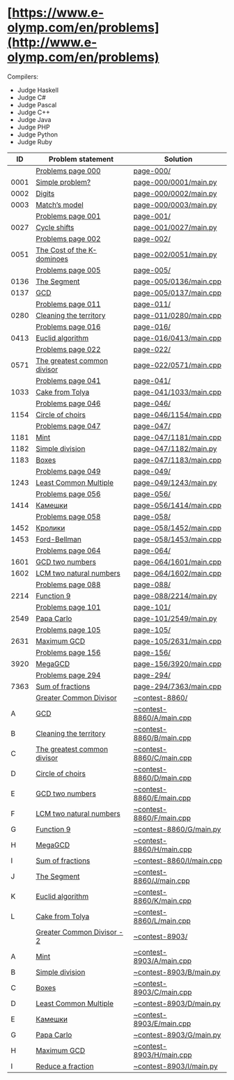 # [https://www.e-olymp.com/en/problems](http://www.e-olymp.com/en/problems)

Compilers:

- Judge Haskell
- Judge C#
- Judge Pascal
- Judge C++
- Judge Java
- Judge PHP
- Judge Python
- Judge Ruby


| ID   | Problem statement                                                                      | Solution                                             |
|------|----------------------------------------------------------------------------------------|------------------------------------------------------|
|      | [Problems page 000](https://www.e-olymp.com/en/problems?page=0)                        | [page-000/](page-000/)                               |
| 0001 | [Simple problem?](https://www.e-olymp.com/en/problems/1)                               | [page-000/0001/main.py](page-000/0001/main.py)       |
| 0002 | [Digits](https://www.e-olymp.com/en/problems/2)                                        | [page-000/0002/main.py](page-000/0002/main.py)       |
| 0003 | [Match’s model](https://www.e-olymp.com/en/problems/3)                                 | [page-000/0003/main.py](page-000/0003/main.py)       |
|      | [Problems page 001](https://www.e-olymp.com/en/problems?page=1)                        | [page-001/](page-001/)                               |
| 0027 | [Cycle shifts](https://www.e-olymp.com/en/problems/27)                                 | [page-001/0027/main.py](page-001/0027/main.py)       |
|      | [Problems page 002](https://www.e-olymp.com/en/problems?page=2)                        | [page-002/](page-002/)                               |
| 0051 | [The Cost of the K-dominoes](https://www.e-olymp.com/ru/problems/51)                   | [page-002/0051/main.py](page-002/0051/main.py)       |
|      | [Problems page 005](https://www.e-olymp.com/en/problems?page=5)                        | [page-005/](page-005/)                               |
| 0136 | [The Segment](https://www.e-olymp.com/en/problems/136)                                 | [page-005/0136/main.cpp](page-005/0136/main.cpp)     |
| 0137 | [GCD](https://www.e-olymp.com/en/problems/137)                                         | [page-005/0137/main.cpp](page-005/0137/main.cpp)     |
|      | [Problems page 011](https://www.e-olymp.com/en/problems?page=11)                       | [page-011/](page-011/)                               |
| 0280 | [Cleaning the territory](https://www.e-olymp.com/en/problems/280)                      | [page-011/0280/main.cpp](page-011/0280/main.cpp)     |
|      | [Problems page 016](https://www.e-olymp.com/en/problems?page=16)                       | [page-016/](page-016/)                               |
| 0413 | [Euclid algorithm](https://www.e-olymp.com/en/problems/413)                            | [page-016/0413/main.cpp](page-016/0413/main.cpp)     |
|      | [Problems page 022](https://www.e-olymp.com/en/problems?page=22)                       | [page-022/](page-022/)                               |
| 0571 | [The greatest common divisor](https://www.e-olymp.com/en/problems/571)                 | [page-022/0571/main.cpp](page-022/0571/main.cpp)     |
|      | [Problems page 041](https://www.e-olymp.com/en/problems?page=41)                       | [page-041/](page-041/)                               |
| 1033 | [Cake from Tolya](https://www.e-olymp.com/en/problems/1033)                            | [page-041/1033/main.cpp](page-041/1033/main.cpp)     |
|      | [Problems page 046](https://www.e-olymp.com/en/problems?page=46)                       | [page-046/](page-046/)                               |
| 1154 | [Circle of choirs](https://www.e-olymp.com/en/problems/1154)                           | [page-046/1154/main.cpp](page-046/1154/main.cpp)     |
|      | [Problems page 047](https://www.e-olymp.com/en/problems?page=47)                       | [page-047/](page-047/)                               |
| 1181 | [Mint](https://www.e-olymp.com/en/problems/1181)                                       | [page-047/1181/main.cpp](page-047/1181/main.cpp)     |
| 1182 | [Simple division](https://www.e-olymp.com/en/problems/1182)                            | [page-047/1182/main.py](page-047/1182/main.py)       |
| 1183 | [Boxes](https://www.e-olymp.com/en/problems/1183)                                      | [page-047/1183/main.cpp](page-047/1183/main.cpp)     |
|      | [Problems page 049](https://www.e-olymp.com/en/problems?page=49)                       | [page-049/](page-049/)                               |
| 1243 | [Least Common Multiple](https://www.e-olymp.com/en/problems/1243)                      | [page-049/1243/main.py](page-049/1243/main.py)       |
|      | [Problems page 056](https://www.e-olymp.com/en/problems?page=56)                       | [page-056/](page-056/)                               |
| 1414 | [Камешки](https://www.e-olymp.com/en/problems/1414)                                    | [page-056/1414/main.cpp](page-056/1414/main.cpp)     |
|      | [Problems page 058](https://www.e-olymp.com/en/problems?page=58)                       | [page-058/](page-058/)                               |
| 1452 | [Кролики](https://www.e-olymp.com/en/problems/1452)                                    | [page-058/1452/main.cpp](page-058/1452/main.cpp)     |
| 1453 | [Ford-Bellman](https://www.e-olymp.com/en/problems/1453)                               | [page-058/1453/main.cpp](page-058/1453/main.cpp)     |
|      | [Problems page 064](https://www.e-olymp.com/en/problems?page=64)                       | [page-064/](page-064/)                               |
| 1601 | [GCD two numbers](https://www.e-olymp.com/en/contests/8860/problems/76522)             | [page-064/1601/main.cpp](page-064/1601/main.cpp)     |
| 1602 | [LCM two natural numbers](https://www.e-olymp.com/en/problems/1602)                    | [page-064/1602/main.cpp](page-064/1602/main.cpp)     |
|      | [Problems page 088](https://www.e-olymp.com/en/problems?page=88)                       | [page-088/](page-088/)                               |
| 2214 | [Function 9](https://www.e-olymp.com/en/problems/2214)                                 | [page-088/2214/main.py](page-088/2214/main.py)       |
|      | [Problems page 101](https://www.e-olymp.com/en/problems?page=101)                      | [page-101/](page-101/)                               |
| 2549 | [Papa Carlo](https://www.e-olymp.com/en/problems/2549)                                 | [page-101/2549/main.py](page-101/2549/main.py)       |
|      | [Problems page 105](https://www.e-olymp.com/en/problems?page=105)                      | [page-105/](page-105/)                               |
| 2631 | [Maximum GCD](https://www.e-olymp.com/en/problems/2631)                                | [page-105/2631/main.cpp](page-105/2631/main.cpp)     |
|      | [Problems page 156](https://www.e-olymp.com/en/problems?page=156)                      | [page-156/](page-156/)                               |
| 3920 | [MegaGCD](https://www.e-olymp.com/en/problems/3920)                                    | [page-156/3920/main.cpp](page-156/3920/main.cpp)     |
|      | [Problems page 294](https://www.e-olymp.com/en/problems?page=294)                      | [page-294/](page-294/)                               |
| 7363 | [Sum of fractions](https://www.e-olymp.com/en/problems/7363)                           | [page-294/7363/main.cpp](page-294/7363/main.cpp)     |
|      | [Greater Common Divisor](https://www.e-olymp.com/en/contests/8860)                     | [~contest-8860/](~contest-8860/)                     |
| A    | [GCD](https://www.e-olymp.com/en/contests/8860/problems/76518)                         | [~contest-8860/A/main.cpp](~contest-8860/A/main.cpp) |
| B    | [Cleaning the territory](https://www.e-olymp.com/en/contests/8860/problems/76519)      | [~contest-8860/B/main.cpp](~contest-8860/B/main.cpp) |
| C    | [The greatest common divisor](https://www.e-olymp.com/en/contests/8860/problems/76520) | [~contest-8860/C/main.cpp](~contest-8860/C/main.cpp) |
| D    | [Circle of choirs](https://www.e-olymp.com/en/contests/8860/problems/76521)            | [~contest-8860/D/main.cpp](~contest-8860/D/main.cpp) |
| E    | [GCD two numbers](https://www.e-olymp.com/en/contests/8860/problems/76522)             | [~contest-8860/E/main.cpp](~contest-8860/E/main.cpp) |
| F    | [LCM two natural numbers](https://www.e-olymp.com/en/contests/8860/problems/76523)     | [~contest-8860/F/main.cpp](~contest-8860/F/main.cpp) |
| G    | [Function 9](https://www.e-olymp.com/en/contests/8860/problems/76524)                  | [~contest-8860/G/main.py](~contest-8860/G/main.py)   |
| H    | [MegaGCD](https://www.e-olymp.com/en/contests/8860/problems/76525)                     | [~contest-8860/H/main.cpp](~contest-8860/H/main.cpp) |
| I    | [Sum of fractions](https://www.e-olymp.com/en/contests/8860/problems/76526)            | [~contest-8860/I/main.cpp](~contest-8860/I/main.cpp) |
| J    | [The Segment](https://www.e-olymp.com/en/contests/8860/problems/76527)                 | [~contest-8860/J/main.cpp](~contest-8860/J/main.cpp) |
| K    | [Euclid algorithm](https://www.e-olymp.com/en/contests/8860/problems/76528)            | [~contest-8860/K/main.cpp](~contest-8860/K/main.cpp) |
| L    | [Cake from Tolya](https://www.e-olymp.com/en/contests/8860/problems/76529)             | [~contest-8860/L/main.cpp](~contest-8860/L/main.cpp) |
|      | [Greater Common Divisor - 2](https://www.e-olymp.com/en/contests/8903)                 | [~contest-8903/](~contest-8903/)                     |
| A    | [Mint](https://www.e-olymp.com/en/contests/8903/problems/76949)                        | [~contest-8903/A/main.cpp](~contest-8903/A/main.cpp) |
| B    | [Simple division](https://www.e-olymp.com/en/contests/8903/problems/76950)             | [~contest-8903/B/main.py](~contest-8903/B/main.py)   |
| C    | [Boxes](https://www.e-olymp.com/en/contests/8903/problems/76951)                       | [~contest-8903/C/main.cpp](~contest-8903/C/main.cpp) |
| D    | [Least Common Multiple](https://www.e-olymp.com/en/contests/8903/problems/76952)       | [~contest-8903/D/main.py](~contest-8903/D/main.py)   |
| E    | [Камешки](https://www.e-olymp.com/en/contests/8903/problems/76953)                     | [~contest-8903/E/main.cpp](~contest-8903/E/main.cpp) |
| G    | [Papa Carlo](https://www.e-olymp.com/en/contests/8903/problems/76955)                  | [~contest-8903/G/main.py](~contest-8903/G/main.py)   |
| H    | [Maximum GCD](https://www.e-olymp.com/en/contests/8903/problems/76956)                 | [~contest-8903/H/main.cpp](~contest-8903/H/main.cpp) |
| I    | [Reduce a fraction](https://www.e-olymp.com/en/contests/8903/problems/76957)           | [~contest-8903/I/main.py](~contest-8903/I/main.py)   |

